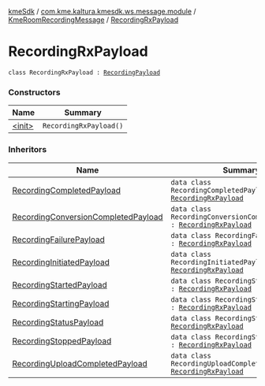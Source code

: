 [kmeSdk](../../../index.md) / [com.kme.kaltura.kmesdk.ws.message.module](../../index.md) / [KmeRoomRecordingMessage](../index.md) / [RecordingRxPayload](./index.md)

# RecordingRxPayload

`class RecordingRxPayload : `[`RecordingPayload`](../-recording-payload/index.md)

### Constructors

| Name | Summary |
|---|---|
| [&lt;init&gt;](-init-.md) | `RecordingRxPayload()` |

### Inheritors

| Name | Summary |
|---|---|
| [RecordingCompletedPayload](../-recording-completed-payload/index.md) | `data class RecordingCompletedPayload : `[`RecordingRxPayload`](./index.md) |
| [RecordingConversionCompletedPayload](../-recording-conversion-completed-payload/index.md) | `data class RecordingConversionCompletedPayload : `[`RecordingRxPayload`](./index.md) |
| [RecordingFailurePayload](../-recording-failure-payload/index.md) | `data class RecordingFailurePayload : `[`RecordingRxPayload`](./index.md) |
| [RecordingInitiatedPayload](../-recording-initiated-payload/index.md) | `data class RecordingInitiatedPayload : `[`RecordingRxPayload`](./index.md) |
| [RecordingStartedPayload](../-recording-started-payload/index.md) | `data class RecordingStartedPayload : `[`RecordingRxPayload`](./index.md) |
| [RecordingStartingPayload](../-recording-starting-payload/index.md) | `data class RecordingStartingPayload : `[`RecordingRxPayload`](./index.md) |
| [RecordingStatusPayload](../-recording-status-payload/index.md) | `data class RecordingStatusPayload : `[`RecordingRxPayload`](./index.md) |
| [RecordingStoppedPayload](../-recording-stopped-payload/index.md) | `data class RecordingStoppedPayload : `[`RecordingRxPayload`](./index.md) |
| [RecordingUploadCompletedPayload](../-recording-upload-completed-payload/index.md) | `data class RecordingUploadCompletedPayload : `[`RecordingRxPayload`](./index.md) |
